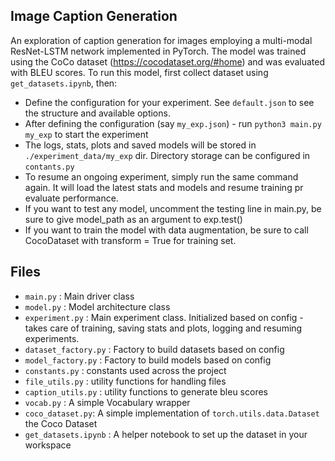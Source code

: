 Image Caption Generation
-----

An exploration of caption generation for images employing a multi-modal ResNet-LSTM network implemented in PyTorch. The model was trained using the CoCo dataset (https://cocodataset.org/#home) and was evaluated with BLEU scores. To run this model, first collect dataset using `get_datasets.ipynb`, then:

* Define the configuration for your experiment. See `default.json` to see the structure and available options. 
* After defining the configuration (say `my_exp.json`) - run `python3 main.py my_exp` to start the experiment
* The logs, stats, plots and saved models will be stored in `./experiment_data/my_exp` dir. Directory storage can be configured in `contants.py`
* To resume an ongoing experiment, simply run the same command again. It will load the latest stats and models and resume training 
pr evaluate performance.
* If you want to test any model, uncomment the testing line in main.py, be sure to give model_path as an argument to exp.test()
* If you want to train the model with data augmentation, be sure to call CocoDataset with transform = True for training set.

Files
-----
- `main.py` : Main driver class
- `model.py` : Model architecture class
- `experiment.py` : Main experiment class. Initialized based on config - takes care of training, saving stats and plots, logging 
and resuming experiments.
- `dataset_factory.py` : Factory to build datasets based on config
- `model_factory.py` : Factory to build models based on config
- `constants.py` : constants used across the project
- `file_utils.py` : utility functions for handling files 
- `caption_utils.py` : utility functions to generate bleu scores
- `vocab.py` : A simple Vocabulary wrapper
- `coco_dataset.py`: A simple implementation of `torch.utils.data.Dataset` the Coco Dataset
- `get_datasets.ipynb` : A helper notebook to set up the dataset in your workspace
